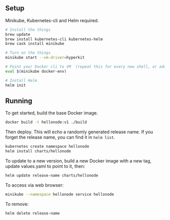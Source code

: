 ## Setup

Minikube, Kubernetes-cli and Helm required.

```bash
# Install the things
brew update
brew install kubernetes-cli kubernetes-helm
brew cask install minikube

# Turn on the things
minikube start --vm-driver=hyperkit

# Point your Docker cli to VM  (repeat this for every new shell, or add to your bash profile)
eval $(minikube docker-env)

# Install Helm
helm init
```

## Running

To get started, build the base Docker image.

```bash
docker build -t hellonode:v1 ./build
```

Then deploy. This will echo a randomly generated release name. If you forget the release name, you can find it in `helm list`.

```bash
kubernetes create namespace hellonode
helm install charts/hellonode
```

To update to a new version, build a new Docker image with a new tag, update values.yaml to point to it, then:

```bash
helm update release-name charts/hellonode
```

To access via web browser:

```bash
minikube --namespace hellonode service hellonode
```

To remove:

```bash
helm delete release-name
```
